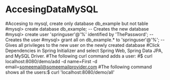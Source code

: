 # AccesingDataMySQL
#Accesing to mysql, create only database db_example but not table
#mysql> create database db_example; -- Creates the new database
#mysql> create user 'springuser'@'%' identified by 'ThePassword'; -- Creates the user
#mysql> grant all on db_example.* to 'springuser'@'%'; -- Gives all privileges to the new user on the newly created database
#Click Dependencies in Spring Initializer and select Spring Web, Spring Data JPA, and MySQL Driver.
#The following curl command adds a user:
#$ curl localhost:8080/demo/add -d name=First -d email=someemail@someemailprovider.com
#The following command shows all the users:$ curl 'localhost:8080/demo/all'
